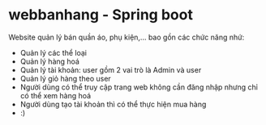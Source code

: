 # webbanhang - Spring boot
Website quản lý bán quần áo, phụ kiện,... bao gồn các chức năng nhứ:
  + Quản lý các thể loại
  + Quản lý hàng hoá
  + Quản lý tài khoản: user gồm 2 vai trò là Admin và user
  + Quản lý giỏ hàng theo user
  + Người dùng có thể truy cập trang web không cần đăng nhập nhưng chỉ có thể xem hàng hoá
  + Người dùng tạo tài khoản thì có thể thực hiện mua hàng 
  + :)
